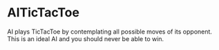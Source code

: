 # AITicTacToe
AI plays TicTacToe by contemplating all possible moves of its opponent.
This is an ideal AI and you should never be able to win.
